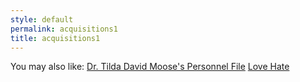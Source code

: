 ```yaml
---
style: default
permalink: acquisitions1
title: acquisitions1
---
```

You may also like:
[Dr. Tilda David Moose's Personnel File](http://scp-wiki.net/the-deadly-moose-personnel-file)
[Love Hate](http://scp-wiki.net/love-hate)
